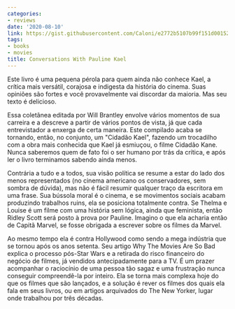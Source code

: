 ```yaml
---
categories:
- reviews
date: '2020-08-10'
link: https://gist.githubusercontent.com/Caloni/e2772b5107b99f151d00152f710cc8f9/raw/09e2101bac330ba7b1109e06f35478ea47f203a7/conversations-with-pauline-kael.txt
tags:
- books
- movies
title: Conversations With Pauline Kael
---
```


Este livro é uma pequena pérola para quem ainda não conhece Kael, a crítica mais versátil, corajosa e indigesta da história do cinema. Suas opiniões são fortes e você provavelmente vai discordar da maioria. Mas seu texto é delicioso.

Essa coletânea editada por Will Brantley envolve vários momentos de sua carreira e a descreve a partir de vários pontos de vista, já que cada entrevistador a enxerga de certa maneira. Este compilado acaba se tornando, então, no conjunto, um "Cidadão Kael", fazendo um trocadilho com a obra mais conhecida que Kael já esmiuçou, o filme Cidadão Kane. Nunca saberemos quem de fato foi o ser humano por trás da crítica, e após ler o livro terminamos sabendo ainda menos.

Contrária a tudo e a todos, sua visão política se resume a estar do lado dos menos representados (no cinema americano os conservadores, sem sombra de dúvida), mas não é fácil resumir qualquer traço da escritora em uma frase. Sua bússola moral é o cinema, e se movimentos sociais acabam produzindo trabalhos ruins, ela se posiciona totalmente contra. Se Thelma e Louise é um filme com uma história sem lógica, ainda que feminista, então Ridley Scott será posto à prova por Pauline. Imagino o que ela acharia então de Capitã Marvel, se fosse obrigada a escrever sobre os filmes da Marvel.

Ao mesmo tempo ela é contra Hollywood como sendo a mega indústria que se tornou após os anos setenta. Seu artigo Why The Movies Are So Bad explica o processo pós-Star Wars e a retirada do risco financeiro do negócio de filmes, já vendidos antecipadamente para a TV. É um prazer acompanhar o raciocínio de uma pessoa tão sagaz e uma frustração nunca conseguir compreendê-la por inteiro. Ela se torna mais complexa hoje do que os filmes que são lançados, e a solução é rever os filmes dos quais ela fala em seus livros, ou em artigos arquivados do The New Yorker, lugar onde trabalhou por três décadas.
